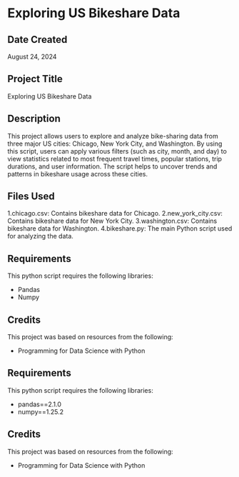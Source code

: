 # Exploring US Bikeshare Data
## Date Created
August 24, 2024

## Project Title
Exploring US Bikeshare Data

## Description
This project allows users to explore and analyze bike-sharing data from three major US cities: Chicago, New York City, and Washington. By using this script, users can apply various filters (such as city, month, and day) to view statistics related to most frequent travel times, popular stations, trip durations, and user information. The script helps to uncover trends and patterns in bikeshare usage across these cities.

## Files Used
1.chicago.csv: Contains bikeshare data for Chicago.
2.new_york_city.csv: Contains bikeshare data for New York City.
3.washington.csv: Contains bikeshare data for Washington.
4.bikeshare.py: The main Python script used for analyzing the data.

## Requirements
This python script requires the following libraries:
* Pandas
* Numpy
## Credits
This project was based on resources from the following:
* Programming for Data Science with Python

## Requirements
This python script requires the following libraries:
* pandas==2.1.0
* numpy==1.25.2
## Credits
This project was based on resources from the following:
* Programming for Data Science with Python
